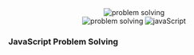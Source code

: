 <div align="center">
<img src="https://miro.medium.com/v2/resize:fit:1400/1*KAYT-tRghYilBJnX8I3yFg.gif" alt="problem solving"/>
</div>
<div align="center">
<img src="https://img.shields.io/badge/-a?style=plastic&logo=rocket&logoColor=%23ffff&label=Problem%20Solving&labelColor=%232e86c1&color=%232e86c1&cacheSeconds=https%3A%2F%2Fgithub.com%2Fkimbo-slicee" alt="problem solving"/>
<img src="https://img.shields.io/badge/-A?
  style=plastic&logo=javascript&logoColor=%23f1c40f&label=JAVASCRIPT%20%F0%9F%92%A1&labelColor=%23000&color=%23000&cacheSeconds=https%3A%2F%2Fgithub.com%2Fkimbo-slicee" alt="javaScript">
  
</div>

### JavaScript Problem Solving 
